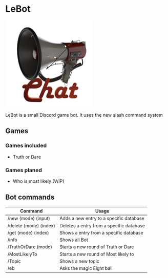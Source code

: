 # LeBot
![LeBot Logo](https://github.com/RaffaelSchaefer/LeBot/blob/master/Icons/Chat_small.png?raw=true)

LeBot is a small Discord game bot.
It uses the new slash command system

## Games

### Games included

- Truth or Dare

### Games planed

- Who is most likely (WIP)

## Bot commands

|Command|Usage|
|--|--|
| /new (mode) (input) | Adds a new entry to a specific database |
| /delete (mode) (index) | Deletes a entry from a specific database |
| /get (mode) (index) | Shows a entry from a specific database |
| /info | Shows all Bot |
| /TruthOrDare (mode) | Starts a new round of Truth or Dare |
| /MostLikelyTo | Starts a new round of Most likely to |
| /Topic | Shows a new topic |
| /eb | Asks the magic Eight ball |